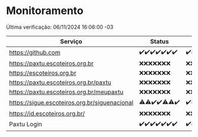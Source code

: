 # Monitoramento

Última verificação: 06/11/2024 16:06:00 -03

|Serviço|Status|Últimas 24h|
|---|---|---|
|https://github.com|<span title="2024-10-30: OK=22">✔️</span><span title="2024-10-31: OK=23">✔️</span><span title="2024-11-01: OK=23">✔️</span><span title="2024-11-02: OK=23">✔️</span><span title="2024-11-03: OK=23">✔️</span><span title="2024-11-04: OK=23">✔️</span><span title="2024-11-05: OK=19">✔️</span>|<span title="05/11/2024 17:09:00 -03 : 200">✔️</span><span title="05/11/2024 18:07:00 -03 : 200">✔️</span><span title="05/11/2024 19:07:00 -03 : 200">✔️</span><span title="05/11/2024 20:08:00 -03 : 200">✔️</span><span title="05/11/2024 21:39:00 -03 : 200">✔️</span><span title="05/11/2024 23:08:00 -03 : 200">✔️</span><span title="06/11/2024 00:11:00 -03 : 200">✔️</span><span title="06/11/2024 01:11:00 -03 : 200">✔️</span><span title="06/11/2024 02:08:00 -03 : 200">✔️</span><span title="06/11/2024 03:12:00 -03 : 200">✔️</span><span title="06/11/2024 04:08:00 -03 : 200">✔️</span><span title="06/11/2024 05:12:00 -03 : 200">✔️</span><span title="06/11/2024 06:08:00 -03 : 200">✔️</span><span title="06/11/2024 07:09:00 -03 : 200">✔️</span><span title="06/11/2024 08:07:00 -03 : 200">✔️</span><span title="06/11/2024 09:15:00 -03 : 200">✔️</span><span title="06/11/2024 10:16:00 -03 : 200">✔️</span><span title="06/11/2024 11:07:00 -03 : 200">✔️</span><span title="06/11/2024 12:08:00 -03 : 200">✔️</span><span title="06/11/2024 13:09:00 -03 : 200">✔️</span><span title="06/11/2024 14:07:00 -03 : 200">✔️</span><span title="06/11/2024 15:10:00 -03 : 200">✔️</span><span title="06/11/2024 16:06:00 -03 : 200">✔️</span>|
|https://paxtu.escoteiros.org.br|<span title="2024-10-30: Falhas=22">❌</span><span title="2024-10-31: Falhas=23">❌</span><span title="2024-11-01: Falhas=23">❌</span><span title="2024-11-02: Falhas=23">❌</span><span title="2024-11-03: Falhas=23">❌</span><span title="2024-11-04: Falhas=23">❌</span><span title="2024-11-05: Falhas=19">❌</span>|<span title="05/11/2024 17:09:00 -03 : 403">❌</span><span title="05/11/2024 18:07:00 -03 : 403">❌</span><span title="05/11/2024 19:07:00 -03 : 403">❌</span><span title="05/11/2024 20:08:00 -03 : 403">❌</span><span title="05/11/2024 21:39:00 -03 : 403">❌</span><span title="05/11/2024 23:08:00 -03 : 403">❌</span><span title="06/11/2024 00:11:00 -03 : 403">❌</span><span title="06/11/2024 01:11:00 -03 : 403">❌</span><span title="06/11/2024 02:08:00 -03 : 403">❌</span><span title="06/11/2024 03:12:00 -03 : 403">❌</span><span title="06/11/2024 04:08:00 -03 : 403">❌</span><span title="06/11/2024 05:12:00 -03 : 403">❌</span><span title="06/11/2024 06:08:00 -03 : 403">❌</span><span title="06/11/2024 07:09:00 -03 : 403">❌</span><span title="06/11/2024 08:07:00 -03 : 403">❌</span><span title="06/11/2024 09:15:00 -03 : 403">❌</span><span title="06/11/2024 10:16:00 -03 : 403">❌</span><span title="06/11/2024 11:07:00 -03 : 403">❌</span><span title="06/11/2024 12:08:00 -03 : 403">❌</span><span title="06/11/2024 13:09:00 -03 : 403">❌</span><span title="06/11/2024 14:07:00 -03 : 403">❌</span><span title="06/11/2024 15:10:00 -03 : 403">❌</span><span title="06/11/2024 16:06:00 -03 : 403">❌</span>|
|https://escoteiros.org.br|<span title="2024-10-30: Falhas=22">❌</span><span title="2024-10-31: Falhas=23">❌</span><span title="2024-11-01: Falhas=23">❌</span><span title="2024-11-02: Falhas=23">❌</span><span title="2024-11-03: Falhas=23">❌</span><span title="2024-11-04: Falhas=23">❌</span><span title="2024-11-05: Falhas=19">❌</span>|<span title="05/11/2024 17:09:00 -03 : 403">❌</span><span title="05/11/2024 18:07:00 -03 : 403">❌</span><span title="05/11/2024 19:07:00 -03 : 403">❌</span><span title="05/11/2024 20:08:00 -03 : 403">❌</span><span title="05/11/2024 21:39:00 -03 : 403">❌</span><span title="05/11/2024 23:08:00 -03 : 403">❌</span><span title="06/11/2024 00:11:00 -03 : 403">❌</span><span title="06/11/2024 01:11:00 -03 : 403">❌</span><span title="06/11/2024 02:08:00 -03 : 403">❌</span><span title="06/11/2024 03:12:00 -03 : 403">❌</span><span title="06/11/2024 04:08:00 -03 : 403">❌</span><span title="06/11/2024 05:12:00 -03 : 403">❌</span><span title="06/11/2024 06:08:00 -03 : 403">❌</span><span title="06/11/2024 07:09:00 -03 : 403">❌</span><span title="06/11/2024 08:07:00 -03 : 403">❌</span><span title="06/11/2024 09:15:00 -03 : 403">❌</span><span title="06/11/2024 10:16:00 -03 : 403">❌</span><span title="06/11/2024 11:07:00 -03 : 403">❌</span><span title="06/11/2024 12:08:00 -03 : 403">❌</span><span title="06/11/2024 13:09:00 -03 : 403">❌</span><span title="06/11/2024 14:07:00 -03 : 403">❌</span><span title="06/11/2024 15:10:00 -03 : 403">❌</span><span title="06/11/2024 16:06:00 -03 : 403">❌</span>|
|https://paxtu.escoteiros.org.br/paxtu|<span title="2024-10-30: Falhas=22">❌</span><span title="2024-10-31: Falhas=23">❌</span><span title="2024-11-01: Falhas=23">❌</span><span title="2024-11-02: Falhas=23">❌</span><span title="2024-11-03: Falhas=23">❌</span><span title="2024-11-04: Falhas=23">❌</span><span title="2024-11-05: Falhas=19">❌</span>|<span title="05/11/2024 17:09:00 -03 : 403">❌</span><span title="05/11/2024 18:07:00 -03 : 403">❌</span><span title="05/11/2024 19:07:00 -03 : 403">❌</span><span title="05/11/2024 20:08:00 -03 : 403">❌</span><span title="05/11/2024 21:39:00 -03 : 403">❌</span><span title="05/11/2024 23:08:00 -03 : 403">❌</span><span title="06/11/2024 00:11:00 -03 : 403">❌</span><span title="06/11/2024 01:11:00 -03 : 403">❌</span><span title="06/11/2024 02:08:00 -03 : 403">❌</span><span title="06/11/2024 03:12:00 -03 : 403">❌</span><span title="06/11/2024 04:08:00 -03 : 403">❌</span><span title="06/11/2024 05:12:00 -03 : 403">❌</span><span title="06/11/2024 06:08:00 -03 : 403">❌</span><span title="06/11/2024 07:09:00 -03 : 403">❌</span><span title="06/11/2024 08:07:00 -03 : 403">❌</span><span title="06/11/2024 09:15:00 -03 : 403">❌</span><span title="06/11/2024 10:16:00 -03 : 403">❌</span><span title="06/11/2024 11:07:00 -03 : 403">❌</span><span title="06/11/2024 12:08:00 -03 : 403">❌</span><span title="06/11/2024 13:09:00 -03 : 403">❌</span><span title="06/11/2024 14:07:00 -03 : 403">❌</span><span title="06/11/2024 15:10:00 -03 : 403">❌</span><span title="06/11/2024 16:06:00 -03 : 403">❌</span>|
|https://paxtu.escoteiros.org.br/meupaxtu|<span title="2024-10-30: Falhas=22">❌</span><span title="2024-10-31: Falhas=23">❌</span><span title="2024-11-01: Falhas=23">❌</span><span title="2024-11-02: Falhas=23">❌</span><span title="2024-11-03: Falhas=23">❌</span><span title="2024-11-04: Falhas=23">❌</span><span title="2024-11-05: Falhas=19">❌</span>|<span title="05/11/2024 17:09:00 -03 : 403">❌</span><span title="05/11/2024 18:07:00 -03 : 403">❌</span><span title="05/11/2024 19:07:00 -03 : 403">❌</span><span title="05/11/2024 20:08:00 -03 : 403">❌</span><span title="05/11/2024 21:39:00 -03 : 403">❌</span><span title="05/11/2024 23:08:00 -03 : 403">❌</span><span title="06/11/2024 00:11:00 -03 : 403">❌</span><span title="06/11/2024 01:11:00 -03 : 403">❌</span><span title="06/11/2024 02:08:00 -03 : 403">❌</span><span title="06/11/2024 03:12:00 -03 : 403">❌</span><span title="06/11/2024 04:08:00 -03 : 403">❌</span><span title="06/11/2024 05:12:00 -03 : 403">❌</span><span title="06/11/2024 06:08:00 -03 : 403">❌</span><span title="06/11/2024 07:09:00 -03 : 403">❌</span><span title="06/11/2024 08:07:00 -03 : 403">❌</span><span title="06/11/2024 09:15:00 -03 : 403">❌</span><span title="06/11/2024 10:16:00 -03 : 403">❌</span><span title="06/11/2024 11:07:00 -03 : 403">❌</span><span title="06/11/2024 12:08:00 -03 : 403">❌</span><span title="06/11/2024 13:09:00 -03 : 403">❌</span><span title="06/11/2024 14:07:00 -03 : 403">❌</span><span title="06/11/2024 15:10:00 -03 : 403">❌</span><span title="06/11/2024 16:06:00 -03 : 403">❌</span>|
|https://sigue.escoteiros.org.br/siguenacional|<span title="2024-10-30: OK=21, Falhas=1">⚠️</span><span title="2024-10-31: OK=22, Falhas=1">⚠️</span><span title="2024-11-01: OK=23">✔️</span><span title="2024-11-02: OK=23">✔️</span><span title="2024-11-03: OK=22, Falhas=1">⚠️</span><span title="2024-11-04: OK=22, Falhas=1">⚠️</span><span title="2024-11-05: OK=19">✔️</span>|<span title="05/11/2024 17:09:00 -03 : 200">✔️</span><span title="05/11/2024 18:07:00 -03 : 200">✔️</span><span title="05/11/2024 19:07:00 -03 : 200">✔️</span><span title="05/11/2024 20:08:00 -03 : 200">✔️</span><span title="05/11/2024 21:39:00 -03 : 200">✔️</span><span title="05/11/2024 23:08:00 -03 : 0">❌</span><span title="06/11/2024 00:11:00 -03 : 200">✔️</span><span title="06/11/2024 01:11:00 -03 : 200">✔️</span><span title="06/11/2024 02:08:00 -03 : 200">✔️</span><span title="06/11/2024 03:12:00 -03 : 200">✔️</span><span title="06/11/2024 04:08:00 -03 : 200">✔️</span><span title="06/11/2024 05:12:00 -03 : 200">✔️</span><span title="06/11/2024 06:08:00 -03 : 200">✔️</span><span title="06/11/2024 07:09:00 -03 : 200">✔️</span><span title="06/11/2024 08:07:00 -03 : 200">✔️</span><span title="06/11/2024 09:15:00 -03 : 200">✔️</span><span title="06/11/2024 10:16:00 -03 : 200">✔️</span><span title="06/11/2024 11:07:00 -03 : 200">✔️</span><span title="06/11/2024 12:08:00 -03 : 200">✔️</span><span title="06/11/2024 13:09:00 -03 : 200">✔️</span><span title="06/11/2024 14:07:00 -03 : 200">✔️</span><span title="06/11/2024 15:10:00 -03 : 200">✔️</span><span title="06/11/2024 16:06:00 -03 : 200">✔️</span>|
|https://id.escoteiros.org.br/|<span title="2024-10-30: Falhas=22">❌</span><span title="2024-10-31: Falhas=23">❌</span><span title="2024-11-01: Falhas=23">❌</span><span title="2024-11-02: Falhas=23">❌</span><span title="2024-11-03: Falhas=23">❌</span><span title="2024-11-04: Falhas=23">❌</span><span title="2024-11-05: Falhas=19">❌</span>|<span title="05/11/2024 17:09:00 -03 : 403">❌</span><span title="05/11/2024 18:07:00 -03 : 403">❌</span><span title="05/11/2024 19:07:00 -03 : 403">❌</span><span title="05/11/2024 20:08:00 -03 : 403">❌</span><span title="05/11/2024 21:39:00 -03 : 403">❌</span><span title="05/11/2024 23:08:00 -03 : 403">❌</span><span title="06/11/2024 00:11:00 -03 : 403">❌</span><span title="06/11/2024 01:11:00 -03 : 403">❌</span><span title="06/11/2024 02:08:00 -03 : 403">❌</span><span title="06/11/2024 03:12:00 -03 : 403">❌</span><span title="06/11/2024 04:08:00 -03 : 403">❌</span><span title="06/11/2024 05:12:00 -03 : 403">❌</span><span title="06/11/2024 06:08:00 -03 : 403">❌</span><span title="06/11/2024 07:09:00 -03 : 403">❌</span><span title="06/11/2024 08:07:00 -03 : 403">❌</span><span title="06/11/2024 09:15:00 -03 : 403">❌</span><span title="06/11/2024 10:16:00 -03 : 403">❌</span><span title="06/11/2024 11:07:00 -03 : 403">❌</span><span title="06/11/2024 12:08:00 -03 : 403">❌</span><span title="06/11/2024 13:09:00 -03 : 403">❌</span><span title="06/11/2024 14:07:00 -03 : 403">❌</span><span title="06/11/2024 15:10:00 -03 : 403">❌</span><span title="06/11/2024 16:06:00 -03 : 403">❌</span>|
|Paxtu Login|<span title="2024-10-30: OK=22">✔️</span><span title="2024-10-31: OK=23">✔️</span><span title="2024-11-01: OK=23">✔️</span><span title="2024-11-02: OK=23">✔️</span><span title="2024-11-03: OK=23">✔️</span><span title="2024-11-04: OK=23">✔️</span><span title="2024-11-05: OK=19">✔️</span>|<span title="05/11/2024 17:09:00 -03 : 200">✔️</span><span title="05/11/2024 18:07:00 -03 : 200">✔️</span><span title="05/11/2024 19:07:00 -03 : 200">✔️</span><span title="05/11/2024 20:08:00 -03 : 200">✔️</span><span title="05/11/2024 21:39:00 -03 : 200">✔️</span><span title="05/11/2024 23:08:00 -03 : 200">✔️</span><span title="06/11/2024 00:11:00 -03 : 200">✔️</span><span title="06/11/2024 01:11:00 -03 : 200">✔️</span><span title="06/11/2024 02:08:00 -03 : 200">✔️</span><span title="06/11/2024 03:12:00 -03 : 200">✔️</span><span title="06/11/2024 04:08:00 -03 : 200">✔️</span><span title="06/11/2024 05:12:00 -03 : 200">✔️</span><span title="06/11/2024 06:09:00 -03 : 200">✔️</span><span title="06/11/2024 07:09:00 -03 : 200">✔️</span><span title="06/11/2024 08:07:00 -03 : 200">✔️</span><span title="06/11/2024 09:15:00 -03 : 200">✔️</span><span title="06/11/2024 10:16:00 -03 : 200">✔️</span><span title="06/11/2024 11:07:00 -03 : 200">✔️</span><span title="06/11/2024 12:08:00 -03 : 200">✔️</span><span title="06/11/2024 13:09:00 -03 : 200">✔️</span><span title="06/11/2024 14:07:00 -03 : 200">✔️</span><span title="06/11/2024 15:10:00 -03 : 200">✔️</span><span title="06/11/2024 16:06:00 -03 : 200">✔️</span>|

